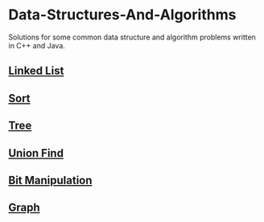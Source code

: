 # Data-Structures-And-Algorithms
Solutions for some common data structure and algorithm problems written in C++ and Java.

## [Linked List](https://github.com/steveLauwh/Data-Structures-And-Algorithms/tree/master/Linked%20List)

## [Sort](https://github.com/steveLauwh/Data-Structures-And-Algorithms/tree/master/Sort)

## [Tree](https://github.com/steveLauwh/Data-Structures-And-Algorithms/tree/master/Tree)

## [Union Find](https://github.com/steveLauwh/Data-Structures-And-Algorithms/tree/master/Union%20Find)

## [Bit Manipulation](https://github.com/steveLauwh/Data-Structures-And-Algorithms/tree/master/Bit%20Manipulation)

## [Graph](https://github.com/steveLauwh/Data-Structures-And-Algorithms/tree/master/Graph)
